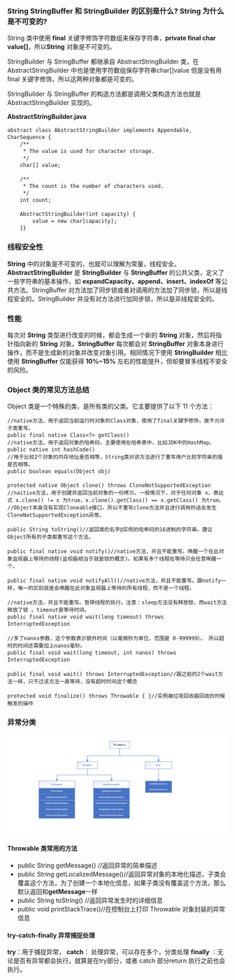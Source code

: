 ### String StringBuffer 和 StringBuilder 的区别是什么? String 为什么是不可变的?

String 类中使用 **final** 关键字修饰字符数组来保存字符串，**private final char value[]**，所以**String** 对象是不可变的。

StringBuilder 与 StringBuffer 都继承自 AbstractStringBuilder 类，在 AbstractStringBuilder 中也是使用字符数组保存字符串char[]value 但是没有用 final 关键字修饰，所以这两种对象都是可变的。

StringBuilder 与 StringBuffer 的构造方法都是调用父类构造方法也就是AbstractStringBuilder 实现的。



**AbstractStringBuilder.java**

```
abstract class AbstractStringBuilder implements Appendable, CharSequence {
    /**
     * The value is used for character storage.
     */
    char[] value;

    /**
     * The count is the number of characters used.
     */
    int count;

    AbstractStringBuilder(int capacity) {
        value = new char[capacity];
    }}

```

### 线程安全性
**String** 中的对象是不可变的，也就可以理解为常量，线程安全。**AbstractStringBuilder** 是 **StringBuilder** 与 **StringBuffer** 的公共父类，定义了一些字符串的基本操作，如 **expandCapacity、append、insert、indexOf** 等公共方法。StringBuffer 对方法加了同步锁或者对调用的方法加了同步锁，所以是线程安全的。StringBuilder 并没有对方法进行加同步锁，所以是非线程安全的。

### 性能
每次对 **String** 类型进行改变的时候，都会生成一个新的 **String** 对象，然后将指针指向新的 **String** 对象。**StringBuffer** 每次都会对 **StringBuffer** 对象本身进行操作，而不是生成新的对象并改变对象引用。相同情况下使用 **StringBuilder** 相比使用 **StringBuffer** 仅能获得 **10%~15%** 左右的性能提升，但却要冒多线程不安全的风险。

### Object 类的常见方法总结
Object 类是一个特殊的类，是所有类的父类。它主要提供了以下 11 个方法：
```
//native方法，用于返回当前运行时对象的Class对象，使用了final关键字修饰，故不允许子类重写。
public final native Class<?> getClass()
//native方法，用于返回对象的哈希码，主要使用在哈希表中，比如JDK中的HashMap。
public native int hashCode() 
//用于比较2个对象的内存地址是否相等，String类对该方法进行了重写用户比较字符串的值是否相等。
public boolean equals(Object obj)

protected native Object clone() throws CloneNotSupportedException
//naitive方法，用于创建并返回当前对象的一份拷贝。一般情况下，对于任何对象 x，表达式 x.clone() != x 为true，x.clone().getClass() == x.getClass() 为true。
//Object本身没有实现Cloneable接口，所以不重写clone方法并且进行调用的话会发生CloneNotSupportedException异常。

public String toString()//返回类的名字@实例的哈希码的16进制的字符串。建议Object所有的子类都重写这个方法。

public final native void notify()//native方法，并且不能重写。唤醒一个在此对象监视器上等待的线程(监视器相当于就是锁的概念)。如果有多个线程在等待只会任意唤醒一个。

public final native void notifyAll()//native方法，并且不能重写。跟notify一样，唯一的区别就是会唤醒在此对象监视器上等待的所有线程，而不是一个线程。

//native方法，并且不能重写。暂停线程的执行。注意：sleep方法没有释放锁，而wait方法释放了锁 。timeout是等待时间。
public final native void wait(long timeout) throws InterruptedException

//多了nanos参数，这个参数表示额外时间（以毫微秒为单位，范围是 0-999999）。 所以超时的时间还需要加上nanos毫秒。
public final void wait(long timeout, int nanos) throws InterruptedException

public final void wait() throws InterruptedException//跟之前的2个wait方法一样，只不过该方法一直等待，没有超时时间这个概念

protected void finalize() throws Throwable { }//实例被垃圾回收器回收的时候触发的操作

```

### 异常分类


![throwable](https://github.com/Teahel/JavaLine/blob/main/image/throwable.jpg)

#### Throwable 类常用的方法

* public String getMessage() //返回异常的简单描述
* public String getLocalizedMessage()//返回异常对象的本地化描述，子类会覆盖这个方法，为了创建一个本地化信息，如果子类没有覆盖这个方法，那么默认返回和**getMessage**一样
* public String toString() //返回异常发生时的详细信息
* public void printStackTrace()//在控制台上打印 Throwable 对象封装的异常信息

#### try-catch-finally 异常捕捉处理

**try**：用于捕捉异常，
**catch**： 处理异常，可以存在多个，分类处理
**finally** ：无论是否有异常都会执行，就算是在try部分，或者 catch 部分return 执行之前也会执行。



